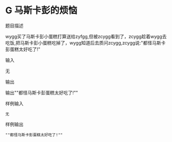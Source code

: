 # G 马斯卡彭的烦恼

题目描述

wygg买了马斯卡彭小蛋糕打算送给zyfgg,但被zcygg看到了，zcygg趁着wygg去吃饭,把马斯卡彭小蛋糕吃掉了，wygg知道后去质问zcygg,zcygg说:"都怪马斯卡彭蛋糕太好吃了!"

输入

无

输出

输出""都怪马斯卡彭蛋糕太好吃了!""

样例输入

```
无
```

样例输出

```
""都怪马斯卡彭蛋糕太好吃了!""
```
